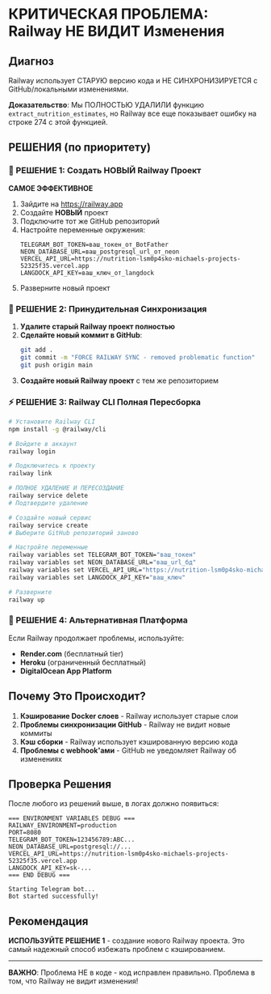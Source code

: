# КРИТИЧЕСКАЯ ПРОБЛЕМА: Railway НЕ ВИДИТ Изменения

## Диагноз
Railway использует СТАРУЮ версию кода и НЕ СИНХРОНИЗИРУЕТСЯ с GitHub/локальными изменениями.

**Доказательство**: Мы ПОЛНОСТЬЮ УДАЛИЛИ функцию `extract_nutrition_estimates`, но Railway все еще показывает ошибку на строке 274 с этой функцией.

## РЕШЕНИЯ (по приоритету)

### 🚨 РЕШЕНИЕ 1: Создать НОВЫЙ Railway Проект
**САМОЕ ЭФФЕКТИВНОЕ**

1. Зайдите на https://railway.app
2. Создайте **НОВЫЙ** проект
3. Подключите тот же GitHub репозиторий
4. Настройте переменные окружения:
   ```
   TELEGRAM_BOT_TOKEN=ваш_токен_от_BotFather
   NEON_DATABASE_URL=ваш_postgresql_url_от_neon
   VERCEL_API_URL=https://nutrition-lsm0p4sko-michaels-projects-52325f35.vercel.app
   LANGDOCK_API_KEY=ваш_ключ_от_langdock
   ```
5. Разверните новый проект

### 🔧 РЕШЕНИЕ 2: Принудительная Синхронизация
1. **Удалите старый Railway проект полностью**
2. **Сделайте новый коммит в GitHub**:
   ```bash
   git add .
   git commit -m "FORCE RAILWAY SYNC - removed problematic function"
   git push origin main
   ```
3. **Создайте новый Railway проект** с тем же репозиторием

### ⚡ РЕШЕНИЕ 3: Railway CLI Полная Пересборка
```bash
# Установите Railway CLI
npm install -g @railway/cli

# Войдите в аккаунт
railway login

# Подключитесь к проекту
railway link

# ПОЛНОЕ УДАЛЕНИЕ И ПЕРЕСОЗДАНИЕ
railway service delete
# Подтвердите удаление

# Создайте новый сервис
railway service create
# Выберите GitHub репозиторий заново

# Настройте переменные
railway variables set TELEGRAM_BOT_TOKEN="ваш_токен"
railway variables set NEON_DATABASE_URL="ваш_url_бд"
railway variables set VERCEL_API_URL="https://nutrition-lsm0p4sko-michaels-projects-52325f35.vercel.app"
railway variables set LANGDOCK_API_KEY="ваш_ключ"

# Разверните
railway up
```

### 🔄 РЕШЕНИЕ 4: Альтернативная Платформа
Если Railway продолжает проблемы, используйте:
- **Render.com** (бесплатный tier)
- **Heroku** (ограниченный бесплатный)
- **DigitalOcean App Platform**

## Почему Это Происходит?

1. **Кэширование Docker слоев** - Railway использует старые слои
2. **Проблемы синхронизации GitHub** - Railway не видит новые коммиты
3. **Кэш сборки** - Railway использует кэшированную версию кода
4. **Проблемы с webhook'ами** - GitHub не уведомляет Railway об изменениях

## Проверка Решения

После любого из решений выше, в логах должно появиться:

```
=== ENVIRONMENT VARIABLES DEBUG ===
RAILWAY_ENVIRONMENT=production
PORT=8080
TELEGRAM_BOT_TOKEN=123456789:ABC...
NEON_DATABASE_URL=postgresql://...
VERCEL_API_URL=https://nutrition-lsm0p4sko-michaels-projects-52325f35.vercel.app
LANGDOCK_API_KEY=sk-...
=== END DEBUG ===

Starting Telegram bot...
Bot started successfully!
```

## Рекомендация

**ИСПОЛЬЗУЙТЕ РЕШЕНИЕ 1** - создание нового Railway проекта. Это самый надежный способ избежать проблем с кэшированием.

---

**ВАЖНО**: Проблема НЕ в коде - код исправлен правильно. Проблема в том, что Railway не видит изменения!
